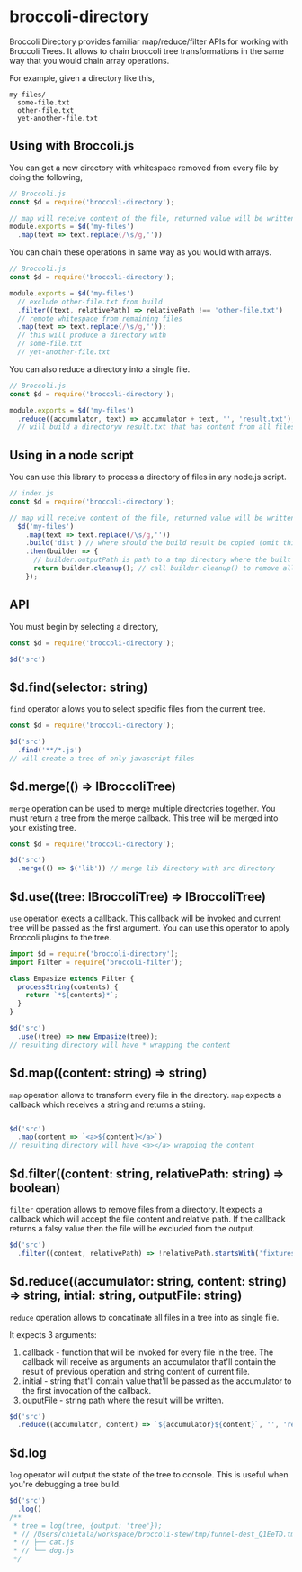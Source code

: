 # broccoli-directory

Broccoli Directory provides familiar map/reduce/filter APIs for working with Broccoli Trees. It allows to chain broccoli tree transformations in the same way that you would chain array operations.

For example, given a directory like this,

```
my-files/
  some-file.txt
  other-file.txt
  yet-another-file.txt
```

## Using with Broccoli.js

You can get a new directory with whitespace removed from every file by doing the following,

```js
// Broccoli.js
const $d = require('broccoli-directory');

// map will receive content of the file, returned value will be written to the new file
module.exports = $d('my-files')
  .map(text => text.replace(/\s/g,''))
```

You can chain these operations in same way as you would with arrays.

```js
// Broccoli.js
const $d = require('broccoli-directory');

module.exports = $d('my-files')
  // exclude other-file.txt from build
  .filter((text, relativePath) => relativePath !== 'other-file.txt')
  // remote whitespace from remaining files
  .map(text => text.replace(/\s/g,''));
  // this will produce a directory with
  // some-file.txt
  // yet-another-file.txt
```

You can also reduce a directory into a single file.

```js
// Broccoli.js
const $d = require('broccoli-directory');

module.exports = $d('my-files')
  .reduce((accumulator, text) => accumulator + text, '', 'result.txt');
  // will build a directoryw result.txt that has content from all files in it 
```

## Using in a node script

You can use this library to process a directory of files in any node.js script.

```js
// index.js
const $d = require('broccoli-directory');

// map will receive content of the file, returned value will be written to the new file
  $d('my-files')
    .map(text => text.replace(/\s/g,''))
    .build('dist') // where should the build result be copied (omit this argument to skip copying)
    .then(builder => {
      // builder.outputPath is path to a tmp directory where the built result is
      return builder.cleanup(); // call builder.cleanup() to remove all temp directories that were created.
    });
```

## API

You must begin by selecting a directory,

```js
const $d = require('broccoli-directory');

$d('src')
```

## $d.find(selector: string)

`find` operator allows you to select specific files from the current tree. 

```js
const $d = require('broccoli-directory');

$d('src')
  .find('**/*.js')
// will create a tree of only javascript files
```

## $d.merge(() => IBroccoliTree)

`merge` operation can be used to merge multiple directories together. You must
return a tree from the merge callback. This tree will be merged into your existing tree.

```js
const $d = require('broccoli-directory');

$d('src')
  .merge(() => $('lib')) // merge lib directory with src directory
```

## $d.use((tree: IBroccoliTree) => IBroccoliTree)

`use` operation exects a callback. This callback will be invoked and current tree will be passed as the first argument. You can use this operator to apply Broccoli plugins to the tree.

```js
import $d = require('broccoli-directory');
import Filter = require('broccoli-filter');

class Empasize extends Filter {
  processString(contents) {
    return `*${contents}*`;
  }
}

$d('src')
  .use((tree) => new Empasize(tree));
// resulting directory will have * wrapping the content
```

## $d.map((content: string) => string)

`map` operation allows to transform every file in the directory. `map` expects a callback which receives a string and returns a string.

```js

$d('src')
  .map(content => `<a>${content}</a>`)
// resulting directory will have <a></a> wrapping the content
```

## $d.filter((content: string, relativePath: string) => boolean)

`filter` operation allows to remove files from a directory. It expects a callback which will accept the file content and relative path. If the callback returns a falsy value then the file will be excluded from the output.

```js
$d('src')
  .filter((content, relativePath) => !relativePath.startsWith('fixtures'))
```

## $d.reduce((accumulator: string, content: string) => string, intial: string, outputFile: string)

`reduce` operation allows to concatinate all files in a tree into as single file. 

It expects 3 arguments:
1. callback - function that will be invoked for every file in the tree. The callback will receive as arguments an accumulator that'll contain the result of previous operation and string content of current file.  
2. initial - string that'll contain value that'll be passed as the accumulator to the first invocation of the callback.
3. ouputFile - string path where the result will be written.

```js
$d('src')
  .reduce((accumulator, content) => `${accumulator}${content}`, '', 'result.txt')
```

## $d.log

`log` operator will output the state of the tree to console. This is useful when you're debugging a tree build.

```js
$d('src')
  .log()
/**
 * tree = log(tree, {output: 'tree'});
 * // /Users/chietala/workspace/broccoli-stew/tmp/funnel-dest_Q1EeTD.tmp
 * // ├── cat.js
 * // └── dog.js
 */
```